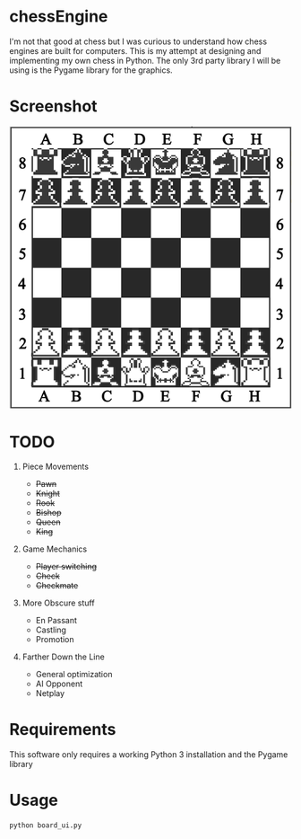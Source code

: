 # chessEngine

I'm not that good at chess but I was curious to understand how chess engines are built for computers. This is my attempt at designing and implementing my own chess in Python. The only 3rd party library I will be using is the Pygame library for the graphics.

# Screenshot
![Screenshot](screenshot.png)

# TODO
1. Piece Movements
    - ~~Pawn~~
    - ~~Knight~~
    - ~~Rook~~
    - ~~Bishop~~
    - ~~Queen~~
    - ~~King~~

2. Game Mechanics
    - ~~Player switching~~
    - ~~Check~~
    - ~~Checkmate~~
3. More Obscure stuff
    - En Passant
    - Castling
    - Promotion
4. Farther Down the Line
    - General optimization
    - AI Opponent
    - Netplay

# Requirements

This software only requires a working Python 3 installation and the Pygame library

# Usage

```
python board_ui.py
```
